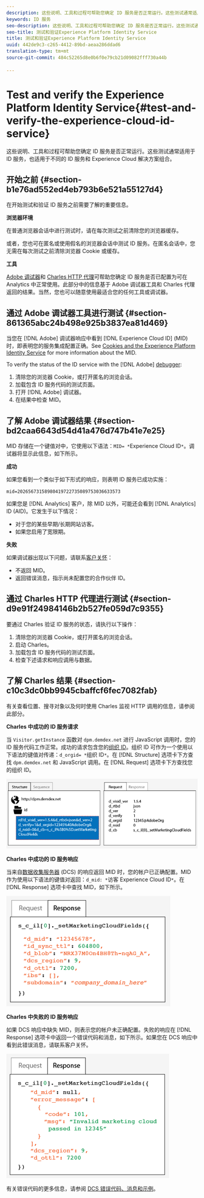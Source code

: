 ```yaml
---
description: 这些说明、工具和过程可帮助您确定 ID 服务是否正常运行。这些测试通常适用于 ID 服务，也适用于不同的 ID 服务和 Experience Cloud 解决方案组合。
keywords: ID 服务
seo-description: 这些说明、工具和过程可帮助您确定 ID 服务是否正常运行。这些测试通常适用于 ID 服务，也适用于不同的 ID 服务和 Experience Cloud 解决方案组合。
seo-title: 测试和验证Experience Platform Identity Service
title: 测试和验证Experience Platform Identity Service
uuid: 442de9c3-c265-4412-89bd-aeaa286ddad6
translation-type: tm+mt
source-git-commit: 484c52265d8e0b6f0e79cb21d09082fff730a44b

---
```



# Test and verify the Experience Platform Identity Service{#test-and-verify-the-experience-cloud-id-service}

这些说明、工具和过程可帮助您确定 ID 服务是否正常运行。这些测试通常适用于 ID 服务，也适用于不同的 ID 服务和 Experience Cloud 解决方案组合。

## 开始之前 {#section-b1e76ad552ed4eb793b6e521a55127d4}

在开始测试和验证 ID 服务之前需要了解的重要信息。

**浏览器环境**

在普通浏览器会话中进行测试时，请在每次测试之前清除您的浏览器缓存。

或者，您也可在匿名或使用假名的浏览器会话中测试 ID 服务。在匿名会话中，您无需在每次测试之前清除浏览器 Cookie 或缓存。

**工具**

[Adobe 调试器](https://marketing.adobe.com/resources/help/en_US/sc/implement/debugger.html)和 [Charles HTTP 代理](https://www.charlesproxy.com/)可帮助您确定 ID 服务是否已配置为可在 Analytics 中正常使用。此部分中的信息基于 Adobe 调试器工具和 Charles 代理返回的结果。当然，您也可以随意使用最适合您的任何工具或调试器。

## 通过 Adobe 调试器工具进行测试 {#section-861365abc24b498e925b3837ea81d469}

当您在 [!DNL Adobe] 调试器响应中看到 [!DNL Experience Cloud ID] (MID) 时，即表明您的服务集成配置正确。See [Cookies and the Experience Platform Identity Service](../introduction/cookies.md) for more information about the MID.

To verify the status of the ID service with the [!DNL Adobe] [debugger](https://marketing.adobe.com/resources/help/en_US/sc/implement/debugger.html):

1. 清除您的浏览器 Cookie，或打开匿名的浏览会话。
1. 加载包含 ID 服务代码的测试页面。
1. 打开 [!DNL Adobe] 调试器。
1. 在结果中检查 MID。

## 了解 Adobe 调试器结果 {#section-bd2caa6643d54d41a476d747b41e7e25}

MID 存储在一个键值对中，它使用以下语法：`MID= *`Experience Cloud ID`*`。调试器将显示此信息，如下所示。

**成功**

如果您看到一个类似于如下形式的响应，则表明 ID 服务已成功实施：

```
mid=20265673158980419722735089753036633573
```

如果您是 [!DNL Analytics] 客户，除 MID 以外，可能还会看到 [!DNL Analytics] ID (AID)。它发生于以下情况：

* 对于您的某些早期/长期网站访客。
* 如果您启用了宽限期。

**失败**

如果调试器出现以下问题，请联系[客户关怀](https://helpx.adobe.com/marketing-cloud/contact-support.html)：

* 不返回 MID。
* 返回错误消息，指示尚未配置您的合作伙伴 ID。

## 通过 Charles HTTP 代理进行测试 {#section-d9e91f24984146b2b527fe059d7c9355}

要通过 Charles 验证 ID 服务的状态，请执行以下操作：

1. 清除您的浏览器 Cookie，或打开匿名的浏览会话。
1. 启动 Charles。
1. 加载包含 ID 服务代码的测试页面。
1. 检查下述请求和响应调用与数据。

## 了解 Charles 结果 {#section-c10c3dc0bb9945cbaffcf6fec7082fab}

有关查看位置、搜寻对象以及何时使用 Charles 监视 HTTP 调用的信息，请参阅此部分。

**Charles 中成功的 ID 服务请求**

当 `Visitor.getInstance` 函数对 `dpm.demdex.net` 进行 JavaScript 调用时，您的 ID 服务代码工作正常。成功的请求包含您的[组织 ID](../reference/requirements.md#section-a02f537129a64ffbb690d5738d360c26)。组织 ID 可作为一个使用以下语法的键值对传递：`d_orgid= *`组织 ID`*`。在 [!DNL Structure] 选项卡下方查找 `dpm.demdex.net` 和 JavaScript 调用。在 [!DNL Request] 选项卡下方查找您的组织 ID。

![](assets/charles_request.png)

**Charles 中成功的 ID 服务响应**

当来自[数据收集服务器](https://marketing.adobe.com/resources/help/en_US/aam/c_compcollect.html) (DCS) 的响应返回 MID 时，您的帐户已正确配置。MID 作为使用以下语法的键值对返回：`d_mid: *`访客 Experience Cloud ID`*`。在 [!DNL Response] 选项卡中查找 MID，如下所示。

![](assets/charles_response_success.png)

**Charles 中失败的 ID 服务响应**

如果 DCS 响应中缺失 MID，则表示您的帐户未正确配置。失败的响应在 [!DNL Response] 选项卡中返回一个错误代码和消息，如下所示。如果您在 DCS 响应中看到此错误消息，请联系客户关怀。

![](assets/charles_response_unsuccessful.png)

有关错误代码的更多信息，请参阅 [DCS 错误代码、消息和示例](https://marketing.adobe.com/resources/help/en_US/aam/dcs_error_codes.html)。
